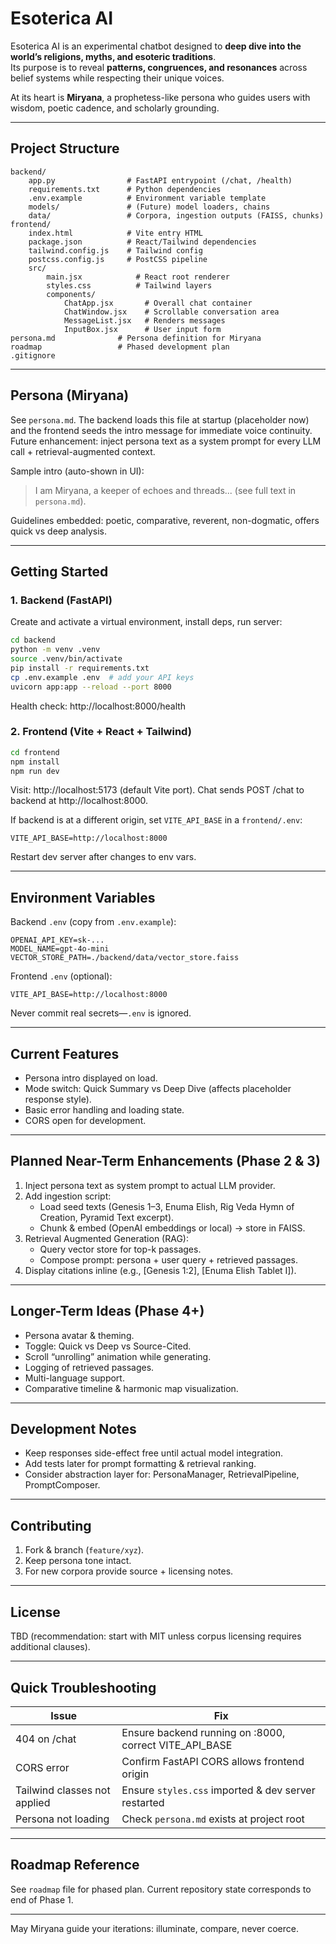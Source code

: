 # Esoterica AI

Esoterica AI is an experimental chatbot designed to **deep dive into the world’s religions, myths, and esoteric traditions**.  
Its purpose is to reveal **patterns, congruences, and resonances** across belief systems while respecting their unique voices.  

At its heart is **Miryana**, a prophetess-like persona who guides users with wisdom, poetic cadence, and scholarly grounding.  

---

## Project Structure

```
backend/
	app.py                # FastAPI entrypoint (/chat, /health)
	requirements.txt      # Python dependencies
	.env.example          # Environment variable template
	models/               # (Future) model loaders, chains
	data/                 # Corpora, ingestion outputs (FAISS, chunks)
frontend/
	index.html            # Vite entry HTML
	package.json          # React/Tailwind dependencies
	tailwind.config.js    # Tailwind config
	postcss.config.js     # PostCSS pipeline
	src/
		main.jsx            # React root renderer
		styles.css          # Tailwind layers
		components/
			ChatApp.jsx       # Overall chat container
			ChatWindow.jsx    # Scrollable conversation area
			MessageList.jsx   # Renders messages
			InputBox.jsx      # User input form
persona.md              # Persona definition for Miryana
roadmap                 # Phased development plan
.gitignore
```

---

## Persona (Miryana)
See `persona.md`. The backend loads this file at startup (placeholder now) and the frontend seeds the intro message for immediate voice continuity. Future enhancement: inject persona text as a system prompt for every LLM call + retrieval-augmented context.

Sample intro (auto-shown in UI):
> I am Miryana, a keeper of echoes and threads... (see full text in `persona.md`).

Guidelines embedded: poetic, comparative, reverent, non-dogmatic, offers quick vs deep analysis.

---

## Getting Started

### 1. Backend (FastAPI)
Create and activate a virtual environment, install deps, run server:

```bash
cd backend
python -m venv .venv
source .venv/bin/activate
pip install -r requirements.txt
cp .env.example .env  # add your API keys
uvicorn app:app --reload --port 8000
```

Health check: http://localhost:8000/health

### 2. Frontend (Vite + React + Tailwind)
```bash
cd frontend
npm install
npm run dev
```

Visit: http://localhost:5173 (default Vite port). Chat sends POST /chat to backend at http://localhost:8000.

If backend is at a different origin, set `VITE_API_BASE` in a `frontend/.env`:
```
VITE_API_BASE=http://localhost:8000
```

Restart dev server after changes to env vars.

---

## Environment Variables
Backend `.env` (copy from `.env.example`):
```
OPENAI_API_KEY=sk-...
MODEL_NAME=gpt-4o-mini
VECTOR_STORE_PATH=./backend/data/vector_store.faiss
```
Frontend `.env` (optional):
```
VITE_API_BASE=http://localhost:8000
```

Never commit real secrets—`.env` is ignored.

---

## Current Features
- Persona intro displayed on load.
- Mode switch: Quick Summary vs Deep Dive (affects placeholder response style).
- Basic error handling and loading state.
- CORS open for development.

---

## Planned Near-Term Enhancements (Phase 2 & 3)
1. Inject persona text as system prompt to actual LLM provider.
2. Add ingestion script:
	 - Load seed texts (Genesis 1–3, Enuma Elish, Rig Veda Hymn of Creation, Pyramid Text excerpt).
	 - Chunk & embed (OpenAI embeddings or local) -> store in FAISS.
3. Retrieval Augmented Generation (RAG):
	 - Query vector store for top-k passages.
	 - Compose prompt: persona + user query + retrieved passages.
4. Display citations inline (e.g., [Genesis 1:2], [Enuma Elish Tablet I]).

---

## Longer-Term Ideas (Phase 4+)
- Persona avatar & theming.
- Toggle: Quick vs Deep vs Source-Cited.
- Scroll “unrolling” animation while generating.
- Logging of retrieved passages.
- Multi-language support.
- Comparative timeline & harmonic map visualization.

---

## Development Notes
- Keep responses side-effect free until actual model integration.
- Add tests later for prompt formatting & retrieval ranking.
- Consider abstraction layer for: PersonaManager, RetrievalPipeline, PromptComposer.

---

## Contributing
1. Fork & branch (`feature/xyz`).
2. Keep persona tone intact.
3. For new corpora provide source + licensing notes.

---

## License
TBD (recommendation: start with MIT unless corpus licensing requires additional clauses).

---

## Quick Troubleshooting
| Issue | Fix |
|-------|-----|
| 404 on /chat | Ensure backend running on :8000, correct VITE_API_BASE | 
| CORS error | Confirm FastAPI CORS allows frontend origin | 
| Tailwind classes not applied | Ensure `styles.css` imported & dev server restarted | 
| Persona not loading | Check `persona.md` exists at project root |

---

## Roadmap Reference
See `roadmap` file for phased plan. Current repository state corresponds to end of Phase 1.

---

May Miryana guide your iterations: illuminate, compare, never coerce.


